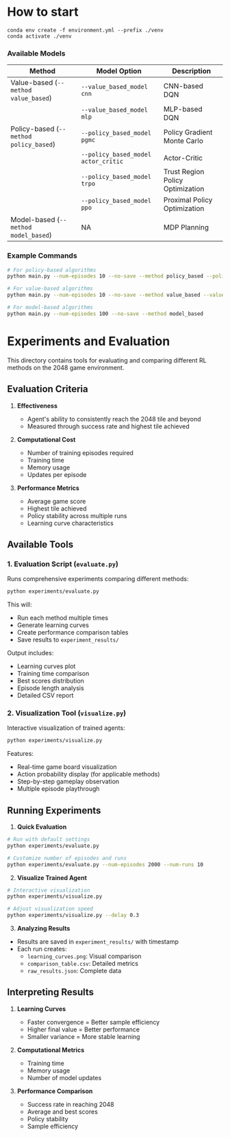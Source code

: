 # How to start
```
conda env create -f environment.yml --prefix ./venv
conda activate ./venv
```

### Available Models

| Method | Model Option | Description |
|--------|-------------|-------------|
| Value-based (`--method value_based`) | `--value_based_model cnn` | CNN-based DQN |
| | `--value_based_model mlp` | MLP-based DQN |
| Policy-based (`--method policy_based`) | `--policy_based_model pgmc` | Policy Gradient Monte Carlo |
| | `--policy_based_model actor_critic` | Actor-Critic |
| | `--policy_based_model trpo` | Trust Region Policy Optimization |
| | `--policy_based_model ppo` | Proximal Policy Optimization |
| Model-based (`--method model_based`) | NA | MDP Planning |

### Example Commands
```bash
# For policy-based algorithms
python main.py --num-episodes 10 --no-save --method policy_based --policy_based_model pgmc

# For value-based algorithms
python main.py --num-episodes 10 --no-save --method value_based --value_based_model mlp

# For model-based algorithms
python main.py --num-episodes 100 --no-save --method model_based
```


# Experiments and Evaluation

This directory contains tools for evaluating and comparing different RL methods on the 2048 game environment.

## Evaluation Criteria

1. **Effectiveness**
   - Agent's ability to consistently reach the 2048 tile and beyond
   - Measured through success rate and highest tile achieved

2. **Computational Cost**
   - Number of training episodes required
   - Training time
   - Memory usage
   - Updates per episode

3. **Performance Metrics**
   - Average game score
   - Highest tile achieved
   - Policy stability across multiple runs
   - Learning curve characteristics

## Available Tools

### 1. Evaluation Script (`evaluate.py`)

Runs comprehensive experiments comparing different methods:
```bash
python experiments/evaluate.py
```

This will:
- Run each method multiple times
- Generate learning curves
- Create performance comparison tables
- Save results to `experiment_results/`

Output includes:
- Learning curves plot
- Training time comparison
- Best scores distribution
- Episode length analysis
- Detailed CSV report

### 2. Visualization Tool (`visualize.py`)

Interactive visualization of trained agents:
```bash
python experiments/visualize.py
```

Features:
- Real-time game board visualization
- Action probability display (for applicable methods)
- Step-by-step gameplay observation
- Multiple episode playthrough

## Running Experiments

1. **Quick Evaluation**
```bash
# Run with default settings
python experiments/evaluate.py

# Customize number of episodes and runs
python experiments/evaluate.py --num-episodes 2000 --num-runs 10
```

2. **Visualize Trained Agent**
```bash
# Interactive visualization
python experiments/visualize.py

# Adjust visualization speed
python experiments/visualize.py --delay 0.3
```

3. **Analyzing Results**
- Results are saved in `experiment_results/` with timestamp
- Each run creates:
  - `learning_curves.png`: Visual comparison
  - `comparison_table.csv`: Detailed metrics
  - `raw_results.json`: Complete data

## Interpreting Results

1. **Learning Curves**
   - Faster convergence = Better sample efficiency
   - Higher final value = Better performance
   - Smaller variance = More stable learning

2. **Computational Metrics**
   - Training time
   - Memory usage
   - Number of model updates

3. **Performance Comparison**
   - Success rate in reaching 2048
   - Average and best scores
   - Policy stability
   - Sample efficiency 
